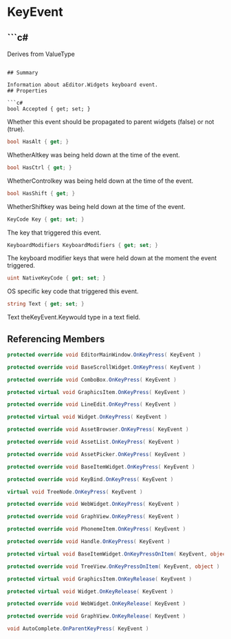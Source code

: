 # KeyEvent

## ```c#
Derives from ValueType
```

## Summary

Information about aEditor.Widgets keyboard event.
## Properties

```c#
bool Accepted { get; set; } 
```
Whether this event should be propagated to parent widgets (false) or not (true).
```c#
bool HasAlt { get; } 
```
WhetherAltkey was being held down at the time of the event.
```c#
bool HasCtrl { get; } 
```
WhetherControlkey was being held down at the time of the event.
```c#
bool HasShift { get; } 
```
WhetherShiftkey was being held down at the time of the event.
```c#
KeyCode Key { get; set; } 
```
The key that triggered this event.
```c#
KeyboardModifiers KeyboardModifiers { get; set; } 
```
The keyboard modifier keys that were held down at the moment the event triggered.
```c#
uint NativeKeyCode { get; set; } 
```
OS specific key code that triggered this event.
```c#
string Text { get; set; } 
```
Text theKeyEvent.Keywould type in a text field.
## Referencing Members

```c#
protected override void EditorMainWindow.OnKeyPress( KeyEvent ) 
```
```c#
protected override void BaseScrollWidget.OnKeyPress( KeyEvent ) 
```
```c#
protected override void ComboBox.OnKeyPress( KeyEvent ) 
```
```c#
protected virtual void GraphicsItem.OnKeyPress( KeyEvent ) 
```
```c#
protected override void LineEdit.OnKeyPress( KeyEvent ) 
```
```c#
protected virtual void Widget.OnKeyPress( KeyEvent ) 
```
```c#
protected override void AssetBrowser.OnKeyPress( KeyEvent ) 
```
```c#
protected override void AssetList.OnKeyPress( KeyEvent ) 
```
```c#
protected override void AssetPicker.OnKeyPress( KeyEvent ) 
```
```c#
protected override void BaseItemWidget.OnKeyPress( KeyEvent ) 
```
```c#
protected override void KeyBind.OnKeyPress( KeyEvent ) 
```
```c#
virtual void TreeNode.OnKeyPress( KeyEvent ) 
```
```c#
protected override void WebWidget.OnKeyPress( KeyEvent ) 
```
```c#
protected override void GraphView.OnKeyPress( KeyEvent ) 
```
```c#
protected override void PhonemeItem.OnKeyPress( KeyEvent ) 
```
```c#
protected override void Handle.OnKeyPress( KeyEvent ) 
```
```c#
protected virtual void BaseItemWidget.OnKeyPressOnItem( KeyEvent, object ) 
```
```c#
protected override void TreeView.OnKeyPressOnItem( KeyEvent, object ) 
```
```c#
protected virtual void GraphicsItem.OnKeyRelease( KeyEvent ) 
```
```c#
protected virtual void Widget.OnKeyRelease( KeyEvent ) 
```
```c#
protected override void WebWidget.OnKeyRelease( KeyEvent ) 
```
```c#
protected override void GraphView.OnKeyRelease( KeyEvent ) 
```
```c#
void AutoComplete.OnParentKeyPress( KeyEvent ) 
```
